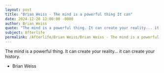 ```yaml
---
layout: post
title: "Brian Weiss - The mind is a powerful thing It can"
date: 2024-12-28 12:00:00 -0000
author: Brian Weiss
quote: "The mind is a powerful thing. It can create your reality... it can create your history."
subject: Afterlife
permalink: /Afterlife/Brian Weiss/Brian Weiss - The mind is a powerful thing It can
---
```


The mind is a powerful thing. It can create your reality... it can create your history.

- Brian Weiss
